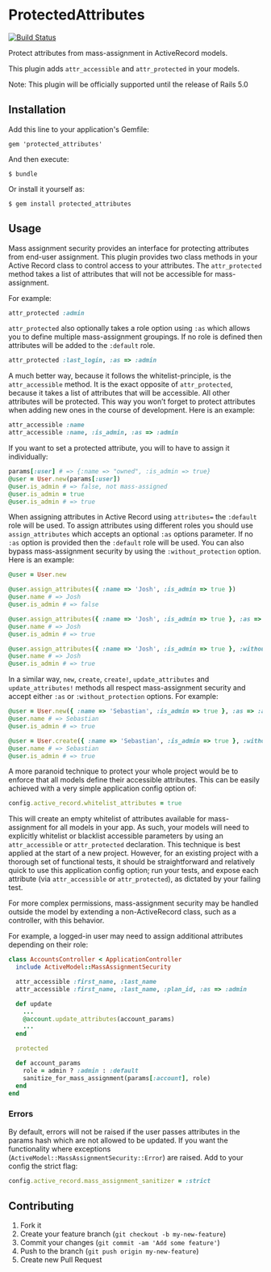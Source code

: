 # ProtectedAttributes

[![Build Status](https://travis-ci.org/rails/protected_attributes.png)](https://travis-ci.org/rails/protected_attributes)

Protect attributes from mass-assignment in ActiveRecord models.

This plugin adds `attr_accessible` and `attr_protected` in your models.

Note: This plugin will be officially supported until the release of Rails 5.0

## Installation

Add this line to your application's Gemfile:

    gem 'protected_attributes'

And then execute:

    $ bundle

Or install it yourself as:

    $ gem install protected_attributes

## Usage

Mass assignment security provides an interface for protecting attributes from end-user assignment. This plugin provides two class methods in your Active Record class to control access to your attributes. The `attr_protected` method takes a list of attributes that will not be accessible for mass-assignment. 

For example:
```ruby
attr_protected :admin
```
`attr_protected` also optionally takes a role option using `:as` which allows you to define multiple mass-assignment groupings. If no role is defined then attributes will be added to the `:default` role.

```ruby
attr_protected :last_login, :as => :admin
```
A much better way, because it follows the whitelist-principle, is the `attr_accessible` method. It is the exact opposite of `attr_protected`, because it takes a list of attributes that will be accessible. All other attributes will be protected. This way you won’t forget to protect attributes when adding new ones in the course of development. Here is an example:
```ruby
attr_accessible :name
attr_accessible :name, :is_admin, :as => :admin
```
If you want to set a protected attribute, you will to have to assign it individually:
```ruby
params[:user] # => {:name => "owned", :is_admin => true}
@user = User.new(params[:user])
@user.is_admin # => false, not mass-assigned
@user.is_admin = true
@user.is_admin # => true
```
When assigning attributes in Active Record using `attributes=` the `:default` role will be used. To assign attributes using different roles you should use `assign_attributes` which accepts an optional `:as` options parameter. If no `:as` option is provided then the `:default` role will be used. 
You can also bypass mass-assignment security by using the `:without_protection` option. Here is an example:
```ruby
@user = User.new

@user.assign_attributes({ :name => 'Josh', :is_admin => true })
@user.name # => Josh
@user.is_admin # => false

@user.assign_attributes({ :name => 'Josh', :is_admin => true }, :as => :admin)
@user.name # => Josh
@user.is_admin # => true

@user.assign_attributes({ :name => 'Josh', :is_admin => true }, :without_protection => true)
@user.name # => Josh
@user.is_admin # => true
```
In a similar way, `new`, `create`, `create!`, `update_attributes` and `update_attributes!` methods all respect mass-assignment security and accept either `:as` or `:without_protection` options. For example:
```ruby
@user = User.new({ :name => 'Sebastian', :is_admin => true }, :as => :admin)
@user.name # => Sebastian
@user.is_admin # => true

@user = User.create({ :name => 'Sebastian', :is_admin => true }, :without_protection => true)
@user.name # => Sebastian
@user.is_admin # => true
```
A more paranoid technique to protect your whole project would be to enforce that all models define their accessible attributes. 
This can be easily achieved with a very simple application config option of:
```ruby
config.active_record.whitelist_attributes = true
```
This will create an empty whitelist of attributes available for mass-assignment for all models in your app. 
As such, your models will need to explicitly whitelist or blacklist accessible parameters by using an `attr_accessible` or `attr_protected` declaration. This technique is best applied at the start of a new project. However, for an existing project with a thorough set of functional tests, it should be straightforward and relatively quick to use this application config option; run your tests, and expose each attribute (via `attr_accessible` or `attr_protected`), as dictated by your failing test.

For more complex permissions, mass-assignment security may be handled outside the model by extending a non-ActiveRecord class, such as a controller, with this behavior.

For example, a logged-in user may need to assign additional attributes depending on their role:
```ruby
class AccountsController < ApplicationController
  include ActiveModel::MassAssignmentSecurity

  attr_accessible :first_name, :last_name
  attr_accessible :first_name, :last_name, :plan_id, :as => :admin

  def update
    ...
    @account.update_attributes(account_params)
    ...
  end

  protected

  def account_params
    role = admin ? :admin : :default
    sanitize_for_mass_assignment(params[:account], role)
  end
end
```

### Errors

By default, errors will not be raised if the user passes attributes in the params hash which are not allowed to be updated.
If you want the functionality where exceptions (`ActiveModel::MassAssignmentSecurity::Error`) are raised.  Add to your config
the strict flag:

```ruby
config.active_record.mass_assignment_sanitizer = :strict
```


## Contributing

1. Fork it
2. Create your feature branch (`git checkout -b my-new-feature`)
3. Commit your changes (`git commit -am 'Add some feature'`)
4. Push to the branch (`git push origin my-new-feature`)
5. Create new Pull Request
